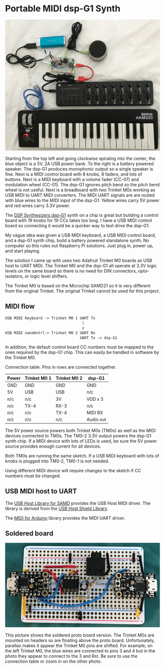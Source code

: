 # Portable MIDI dsp-G1 Synth

![dsp-G1 synth chip with keyboard and control board](./images/dsp-g1.jpg)

Starting from the top left and going clockwise spiraling into the center, the
blue object is a 5V, 2A USB power bank. To the right is a battery powered
speaker. The dsp-G1 produces monophonic output so a single speaker is fine.
Next is a MIDI control board with 8 knobs, 8 faders, and lots of buttons. Next
is a MIDI keyboard with a volume fader (CC-07) and modulation wheel (CC-01).
The dsp-G1 ignores pitch bend so the pitch bend wheel is not useful. Next is a
breadboard with two Trinket M0s working as USB MIDI to UART MIDI converters.
The MIDI UART signals are are routed with blue wires to the MIDI input of the
dsp-G1. Yellow wires carry 5V power and red wires carry 3.3V power.

The [DSP Synthesizers
dsp-G1](https://dspsynth.eu/webshop/product/dsp-g1-analog-modeling-synthesizer/)
synth on a chip is great but building a control board with 19 knobs for 19 CCs
takes too long. I have a USB MIDI control board so connecting it would be a
quicker way to test drive the dsp-G1.

My vague idea was given a USB MIDI keyboard, a USB MIDI control board, and a
dsp-G1 synth chip, build a battery powered standalone synth. No computer so
this rules out Raspberry Pi solutions. Just plug in, power up, and start
playing.

The solution I came up with uses two Adafruit Trinket M0 boards as USB host to
UART MIDI. The Trinket M0 and the dsp-G1 all operate at 3.3V logic levels on
the same board so there is no need for DIN connectors, opto-isolators, or logic
level shifters.

The Trinket M0 is based on the Microchip SAMD21 so it is very different from
the original Trinket. The original Trinket cannot be used for this project.

## MIDI flow

```
USB MIDI Keyboard -> Trinket M0 1 UART Tx
                                   |
                                   v
USB MIDI nanoKntrl-> Trinket M0 2 UART Rx
                                  UART Tx -> dsp-G1
```

In addition, the default control board CC numbers must be mapped to the ones
required by the dsp-G1 chip. This can easily be handled in software by the
Trinket M0.

Connection table. Pins in rows are connected together.

Power   |Trinket M0 1   |Trinket M0 2   |dsp-G1
------- |-------------- |------------   |------
GND     |GND            |GND            |GND
5V      |USB            |USB            |n/c
n/c     |n/c            |3V             |VDD x 3
n/c     |TX-4           |RX-3           |n/c
n/c     |n/c            |TX-4           |MIDI RX
n/c     |n/c            |n/c            |Audio out

The 5V power source powers both Trinket M0s (TM0s) as well as the MIDI devices
connected to TM0s. The TM0-2 3.3V output powers the dsp-G1 synth chip. If a
MIDI device with lots of LEDs is used, be sure the 5V power source provides
enough current for all devices.

Both TM0s are running the same sketch. If a USB MIDI keyboard with lots of
knobs is plugged into TM0-2, TM0-1 is not needed.

Using different MIDI device will require changes to the sketch if CC numbers
must be changed.

## USB MIDI host to UART

The [USB Host Library for
SAMD](https://github.com/gdsports/USB_Host_Library_SAMD) provides the USB Host
MIDI driver. The library is derived from the [USB Host Shield
Library](https://github.com/felis/USB_Host_Shield_2.0).

The [MIDI for
Arduino](https://github.com/FortySevenEffects/arduino_midi_library) library
provides the MIDI UART driver.

## Soldered board

![dsp-G1 synth chip with MIDI keyboard and control inputs](./images/dspg1-soldered.jpg)

This picture shows the soldered proto board version. The Trinket M0s are
mounted on headers so are floating above the proto board. Unfortunately,
parallax makes it appear the Trinket M0 pins are shifted. For example, on the
left Trinket M0, the blue wires are connected to pins 3 and 4 but in the photo
they appear to connect to the 3 and Rst. Be sure to use the connection table
or zoom in on the other photo.
